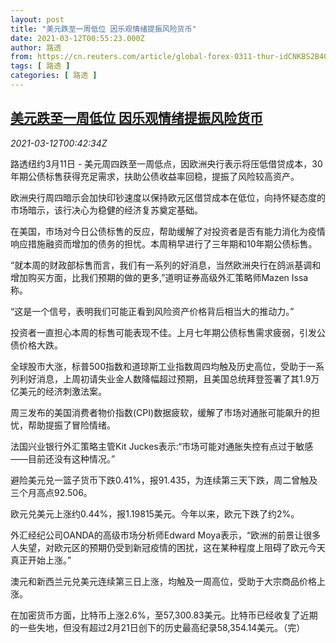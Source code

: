 ```yaml
---
layout: post
title: "美元跌至一周低位 因乐观情绪提振风险货币"
date: 2021-03-12T00:55:23.000Z
author: 路透
from: https://cn.reuters.com/article/global-forex-0311-thur-idCNKBS2B401V
tags: [ 路透 ]
categories: [ 路透 ]
---
```

<!--1615510523000-->
[美元跌至一周低位 因乐观情绪提振风险货币](https://cn.reuters.com/article/global-forex-0311-thur-idCNKBS2B401V)
------

<div>
<div><i>2021-03-12T00:42:34Z</i></div><p>路透纽约3月11日 - 美元周四跌至一周低点，因欧洲央行表示将压低借贷成本，30年期公债标售获得充足需求，扶助公债收益率回稳，提振了风险较高资产。</p><p>欧洲央行周四暗示会加快印钞速度以保持欧元区借贷成本在低位，向持怀疑态度的市场暗示，该行决心为稳健的经济复苏奠定基础。</p><p>在美国，市场对今日公债标售的反应，帮助缓解了对投资者是否有能力消化为疫情响应措施融资而增加的债务的担忧。本周稍早进行了三年期和10年期公债标售。</p><p>“就本周的财政部标售而言，我们有一系列的好消息，当然欧洲央行在鸽派基调和增加购买方面，比我们预期的做的更多,”道明证券高级外汇策略师Mazen Issa称。</p><p>“这是一个信号，表明我们可能正看到风险资产价格背后相当大的推动力。”</p><p>投资者一直担心本周的标售可能表现不佳。上月七年期公债标售需求疲弱，引发公债价格大跌。</p><p>全球股市大涨，标普500指数和道琼斯工业指数周四均触及历史高位，受助于一系列利好消息，上周初请失业金人数降幅超过预期，且美国总统拜登签署了其1.9万亿美元的经济刺激法案。</p><p>周三发布的美国消费者物价指数(CPI)数据疲软，缓解了市场对通胀可能飙升的担忧，帮助提振了冒险情绪。</p><p>法国兴业银行外汇策略主管Kit Juckes表示:“市场可能对通胀失控有点过于敏感——目前还没有这种情况。”</p><p>避险美元兑一篮子货币下跌0.41%，报91.435，为连续第三天下跌，周二曾触及三个月高点92.506。</p><p>欧元兑美元上涨约0.44%，报1.19815美元。今年以来，欧元下跌了约2%。</p><p>外汇经纪公司OANDA的高级市场分析师Edward Moya表示，“欧洲的前景让很多人失望，对欧元区的预期仍受到新冠疫情的困扰，这在某种程度上阻碍了欧元今天真正开始上涨。”</p><p>澳元和新西兰元兑美元连续第三日上涨，均触及一周高位，受助于大宗商品价格上涨。</p><p>在加密货币方面，比特币上涨2.6%，至57,300.83美元。比特币已经收复了近期的一些失地，但没有超过2月21日创下的历史最高纪录58,354.14美元。（完）</p>
</div>
